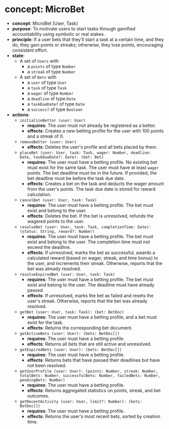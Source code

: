 # concept: MicroBet

* **concept**: MicroBet \[User, Task]
* **purpose**: To motivate users to start tasks through gamified accountability using symbolic or real stakes.
* **principle**: If a user bets that they’ll start a task at a certain time, and they do, they gain points or streaks; otherwise, they lose points, encouraging consistent effort.
* **state**:
  * A set of `Users` with
    * a `points` of type `Number`
    * a `streak` of type `Number`
  * A set of `Bets` with
    * a `user` of type `User`
    * a `task` of type `Task`
    * a `wager` of type `Number`
    * a `deadline` of type `Date`
    * a `taskDueDate?` of type `Date`
    * a `success?` of type `Boolean`
* **actions**:
  * `initializeBettor (user: User)`
    * **requires**: The user must not already be registered as a bettor.
    * **effects**: Creates a new betting profile for the user with 100 points and a streak of 0.
  * `removeBettor (user: User)`
    * **effects**: Deletes the user's profile and all bets placed by them.
  * `placeBet (user: User, task: Task, wager: Number, deadline: Date, taskDueDate?: Date): (bet: Bet)`
    * **requires**: The user must have a betting profile. No existing bet must exist for the same task. The user must have at least `wager` points. The bet deadline must be in the future. If provided, the bet deadline must be before the task due date.
    * **effects**: Creates a bet on the task and deducts the wager amount from the user's points. The task due date is stored for reward calculation.
  * `cancelBet (user: User, task: Task)`
    * **requires**: The user must have a betting profile. The bet must exist and belong to the user.
    * **effects**: Deletes the bet. If the bet is unresolved, refunds the wagered points to the user.
  * `resolveBet (user: User, task: Task, completionTime: Date): (status: String, reward?: Number)`
    * **requires**: The user must have a betting profile. The bet must exist and belong to the user. The completion time must not exceed the deadline.
    * **effects**: If unresolved, marks the bet as successful, awards a calculated reward (based on wager, streak, and time bonus) to the user, and increments their streak. Otherwise, reports that the bet was already resolved.
  * `resolveExpiredBet (user: User, task: Task)`
    * **requires**: The user must have a betting profile. The bet must exist and belong to the user. The deadline must have already passed.
    * **effects**: If unresolved, marks the bet as failed and resets the user's streak. Otherwise, reports that the bet was already resolved.
  * `getBet (user: User, task: Task): (bet: BetDoc)`
    * **requires**: The user must have a betting profile, and a bet must exist for the task.
    * **effects**: Returns the corresponding bet document.
  * `getActiveBets (user: User): (bets: BetDoc[])`
    * **requires**: The user must have a betting profile.
    * **effects**: Returns all bets that are still active and unresolved.
  * `getExpiredBets (user: User): (bets: BetDoc[])`
    * **requires**: The user must have a betting profile.
    * **effects**: Returns bets that have passed their deadlines but have not been resolved.
  * `getUserProfile (user: User): (points: Number, streak: Number, totalBets: Number, successfulBets: Number, failedBets: Number, pendingBets: Number)`
    * **requires**: The user must have a betting profile.
    * **effects**: Returns aggregated statistics on points, streak, and bet outcomes.
  * `getRecentActivity (user: User, limit?: Number): (bets: BetDoc[])`
    * **requires**: The user must have a betting profile.
    * **effects**: Returns the user's most recent bets, sorted by creation time.
  